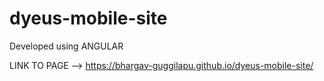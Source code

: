 # dyeus-mobile-site
Developed using ANGULAR

LINK TO PAGE --> https://bhargav-guggilapu.github.io/dyeus-mobile-site/
